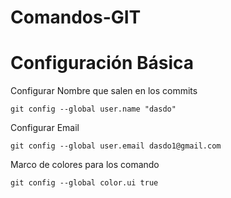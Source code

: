# Comandos-GIT

# Configuración Básica
Configurar Nombre que salen en los commits

	git config --global user.name "dasdo"
Configurar Email

	git config --global user.email dasdo1@gmail.com
Marco de colores para los comando

	git config --global color.ui true